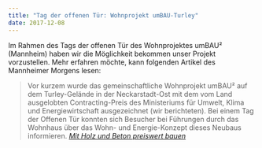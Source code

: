 ```yaml
---
title: "Tag der offenen Tür: Wohnprojekt umBAU-Turley"
date: 2017-12-08
---
```


Im Rahmen des Tags der offenen Tür des Wohnprojektes umBAU² (Mannheim) haben wir die Möglichkeit bekommen unser Projekt vorzustellen. Mehr erfahren möchte, kann folgenden Artikel des Mannheimer Morgens lesen:

> Vor kurzem wurde das gemeinschaftliche Wohnprojekt umBAU² auf dem Turley-Gelände in der Neckarstadt-Ost mit dem vom Land ausgelobten Contracting-Preis des Ministeriums für Umwelt, Klima und Energiewirtschaft ausgezeichnet (wir berichteten). Bei einem Tag der Offenen Tür konnten sich Besucher bei Führungen durch das Wohnhaus über das Wohn- und Energie-Konzept dieses Neubaus informieren.
> <cite><a href="https://www.morgenweb.de/mannheimer-morgen_artikel,-neckarstadt-ost-wohlgelegen-herzogenried-mit-holz-und-beton-preiswert-bauen-_arid,1162047.html">Mit Holz und Beton preiswert bauen</a></cite>

